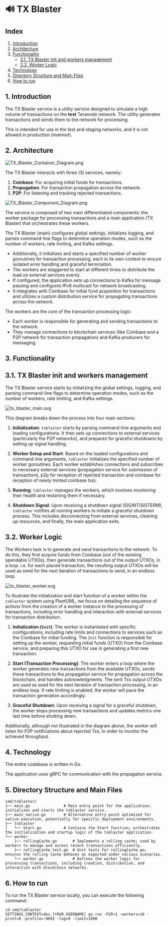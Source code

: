 #  🔊 TX Blaster

## Index

1. [Introduction](#1-introduction)
2. [Architecture](#2-architecture)
3. [Functionality](#3-functionality)
    - [3.1. TX Blaster init and workers management](#31-tx-blaster-init-and-workers-management)
    - [3.2. Worker Logic](#32-worker-logic)
4. [Technology](#4-technology)
5. [Directory Structure and Main Files](#5-directory-structure-and-main-files)
6. [How to run](#6-how-to-run)


## 1. Introduction

The TX Blaster service is a utility service designed to simulate a high volume of transactions on the **test** Teranode network. The utility generates transactions and sends them to the network for processing.

This is intended for use in the test and staging networks, and it is not allowed in production (_mainnet_).

## 2. Architecture

![TX_Blaster_Container_Diagram.png](img%2FTX_Blaster_Container_Diagram.png)

The TX Blaster interacts with three (3) services, namely:

1. **Coinbase**: For acquiring initial funds for transactions.
2. **Propogation**: For transaction propagation across the network.
3. **P2P**: For listening and tracking rejected transactions.

![TX_Blaster_Component_Diagram.png](img%2FTX_Blaster_Component_Diagram.png)


The service is composed of two main differentiated components: the worker package for processing transactions and a main application (TX Blaster) that orchestrates these workers.

The TX Blaster (main) configures global settings, initializes logging, and parses command-line flags to determine operation modes, such as the number of workers, rate limiting, and Kafka settings.
* Additionally, it initializes and starts a specified number of worker goroutines for transaction processing, each in its own context to ensure isolated error handling and graceful termination.
* The workers are staggered to start at different times to distribute the load on external services evenly.
* If configured, the application sets up connections to Kafka for message passing and configures IPv6 multicast for network broadcasting.
* It integrates with Coinbase for initial fund acquisition for transactions and utilizes a custom distribution service for propagating transactions across the network.

The workers are the core of the transaction processing logic:

* Each worker is responsible for generating and sending transactions to the network.
* They manage connections to blockchain services (like Coinbase and a P2P network for transaction propagation) and Kafka producers for messaging.


## 3. Functionality

## 3.1. TX Blaster init and workers management

The TX Blaster service starts by initializing the global settings, logging, and parsing command-line flags to determine operation modes, such as the number of workers, rate limiting, and Kafka settings.

![tx_blaster_main.svg](img%2Fplantuml%2Ftx_blaster_main.svg)

This diagram breaks down the process into four main sections:

1. **Initialization**: `txblaster` starts by parsing command-line arguments and loading configurations. It then sets up connections to external services (particularly the P2P networks), and prepares for graceful shutdowns by setting up signal handling.

2. **Worker Setup and Start**: Based on the loaded configurations and command-line arguments, `txblaster` initializes the specified number of worker goroutines. Each worker establishes connections and subscribes to necessary external services (propagation service for submission of transactions, p2p for reception of rejected transaction and coinbase for reception of newly minted coinbase txs).

3. **Running**: `txblaster` manages the workers, which involves monitoring their health and restarting them if necessary.

4. **Shutdown Signal**: Upon receiving a shutdown signal (SIGINT/SIGTERM), `txblaster` notifies all running workers to initiate a graceful shutdown process. This includes disconnecting from external services, cleaning up resources, and finally, the main application exits.

## 3.2. Worker Logic

The Workers task is to generate and send transactions to the network. To do this, they first acquire funds from Coinbase (out of the existing spendable UTXOs), then generate transactions out of the output UTXOs, in a loop. i.e. for each placed transaction, the resulting output UTXOs will be used as seed for the next iteration of transactions to send, in an endless loop.

![tx_blaster_worker.svg](img%2Fplantuml%2Ftx_blaster_worker.svg)

To illustrate the initialization and start function of a worker within the `txblaster` system using PlantUML, we focus on detailing the sequence of actions from the creation of a worker instance to the processing of transactions, including error handling and interaction with external services for transaction distribution.

1. **Initialization (`Init`)**: The worker is instantiated with specific configurations, including rate limits and connections to services such as the Coinbase for initial funding. The `Init` function is responsible for setting up the worker, requesting initial funds (UTXO) from the Coinbase service, and preparing this UTXO for use in generating a first new transaction.

2. **Start (Transaction Processing)**: The worker enters a loop where the worker generates new transactions from the available UTXOs, sends these transactions to the propagation service for propagation across the blockchain, and handles acknowledgments. The sent Txs output UTXOs are used as seed for the next iteration of transaction processing, in an endless loop. If rate limiting is enabled, the worker will pace the transaction generation accordingly.

3. **Graceful Shutdown**: Upon receiving a signal for a graceful shutdown, the worker stops processing new transactions and updates metrics one last time before shutting down.

Additionally, although not illustrated in the diagram above, the worker will listen for P2P notifications about rejected Txs, in order to monitor the achieved throughput.

## 4. Technology

The entire codebase is written in Go.

The application uses gRPC for communication with the propagation service.


## 5. Directory Structure and Main Files

```
cmd/txblaster/
├── main.go               # Main entry point for the application; initializes and starts the txblaster service.
├── main_native.go        # Alternative entry point optimized for native execution, potentially for specific deployment environments.
├── txblaster
│   └── Start.go          # Contains the Start function; orchestrates the initialization and startup logic of the txblaster application.
└── worker
    ├── rollingCache.go       # Implements a rolling cache; used by workers to manage and access recent transactions efficiently.
    ├── rollingCache_test.go  # Unit tests for rollingCache.go; ensures the rolling cache behaves as expected under various scenarios.
    └── worker.go             # Defines the worker logic for processing transactions, including creation, distribution, and interaction with blockchain networks.
```

## 6. How to run

To run the TX Blaster service locally, you can execute the following command:

```shell
cd cmd/txblaster
SETTINGS_CONTEXT=dev.[YOUR_USERNAME] go run -P2P=1 -workers=10 -print=0 -profile=:9092 -log=0 -limit=1000
```

